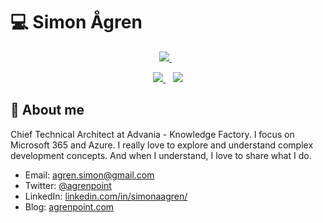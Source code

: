 # :computer: Simon Ågren

<p align='center'>
   <a href="https://mvp.microsoft.com/en-us/PublicProfile/5003376" title="MVP Profile">
     <img src="https://img.shields.io/badge/MVP-Office Development-%23D83B01.svg?&style=for-the-badge&logo=microsoft&logoColor=white" />
  </a>&nbsp;&nbsp;
</p>  

<p align='center'>
   <a href="https://twitter.com/agrenpoint">
     <img src="https://img.shields.io/badge/twitter-%231DA1F2.svg?&style=for-the-badge&logo=twitter&logoColor=white&countColor=%232ea44f" />
  </a>&nbsp;&nbsp;
  <a href="https://www.linkedin.com/in/simonaagren">
     <img src="https://img.shields.io/badge/linkedin-%230077B5.svg?&style=for-the-badge&logo=linkedin&logoColor=white" />
  </a>
</p>

## 👨‍ About me
Chief Technical Architect at Advania - Knowledge Factory. I focus on Microsoft 365 and Azure. 
I really love to explore and understand complex development concepts. And when I understand, I love to share what I do.

- Email: agren.simon@gmail.com
- Twitter: [@agrenpoint](https://twitter.com/agrenpoint)
- LinkedIn: [linkedin.com/in/simonaagren/](https://www.linkedin.com/in/simonaagren/)
- Blog: [agrenpoint.com](https://www.agrenpoint.com)

